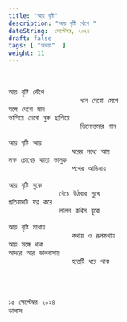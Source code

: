 ```yaml
---
title: "আয় বৃষ্টি"
description: "আয় বৃষ্টি ঝেঁপে "
dateString:  সেপ্টেম্বর, ২০২৪
draft: false
tags: [ "অভয়া"  ]
weight: 11
---
```



<pre>


আয় বৃষ্টি ঝেঁপে 
                 ধান দেবো মেপে 
সঙ্গে দেবো মান  
ভাসিয়ে দেবো বুক ছাপিয়ে 
                 তিলোত্তমার গান 

আয় বৃষ্টি আয় 
               ঘরের মধ্যে আয় 
লক্ষ চোখের কান্না ভাসুক 
               পথের আঙিনায় 

আয় বৃষ্টি বুকে    
            বেঁচে উঠবার সুখে
প্রতিবাদটি যত্ন করে 
            লালন করিস বুকে  
             
আয় বৃষ্টি মাথায় 
               কথায় ও রূপকথায় 
আয় সঙ্গে থাক 
আদরে আর ভালবাসায় 
               হাতটি ধরে থাক 




১৫ সেপ্টেম্বর ২০২৪ 
ডালাস 

<pre>
